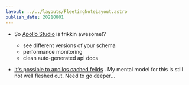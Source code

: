 ```yaml
---
layout: ../../layouts/FleetingNoteLayout.astro
publish_date: 20210801
---
```


- So [Apollo Studio](http:s//studio.apollographql.com) is frikkin awesome!?

  - see different versions of your schema
  - performance monitoring
  - clean auto-generated api docs

- [It's possible to apollos cached feilds](https://www.apollographql.com/docs/react/caching/cache-field-behavior/) . My mental model for this is still not well fleshed out. Need to go deeper...
